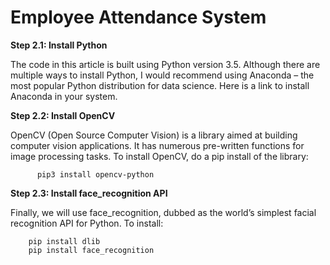 # Employee Attendance System

**Step 2.1: Install Python**

The code in this article is built using Python version 3.5. Although there are multiple ways to install Python, I would recommend using Anaconda – the most popular Python distribution for data science. Here is a link to install Anaconda in your system.

**Step 2.2: Install OpenCV**

OpenCV (Open Source Computer Vision) is a library aimed at building computer vision applications. It has numerous pre-written functions for image processing tasks. To install OpenCV, do a pip install of the library:
```
      pip3 install opencv-python
```
**Step 2.3: Install face_recognition API**

Finally, we will use face_recognition, dubbed as the world’s simplest facial recognition API for Python. To install:
```
    pip install dlib
    pip install face_recognition
```
